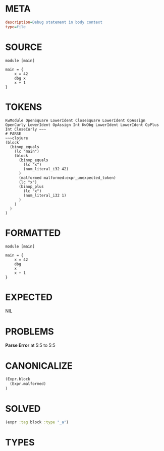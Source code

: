 # META
~~~ini
description=Debug statement in body context
type=file
~~~
# SOURCE
~~~roc
module [main]

main = {
    x = 42
    dbg x
    x + 1
}
~~~
# TOKENS
~~~text
KwModule OpenSquare LowerIdent CloseSquare LowerIdent OpAssign OpenCurly LowerIdent OpAssign Int KwDbg LowerIdent LowerIdent OpPlus Int CloseCurly ~~~
# PARSE
~~~clojure
(block
  (binop_equals
    (lc "main")
    (block
      (binop_equals
        (lc "x")
        (num_literal_i32 42)
      )
      (malformed malformed:expr_unexpected_token)
      (lc "x")
      (binop_plus
        (lc "x")
        (num_literal_i32 1)
      )
    )
  )
)
~~~
# FORMATTED
~~~roc
module [main]

main = {
	x = 42
	dbg
	x
	x + 1
}
~~~
# EXPECTED
NIL
# PROBLEMS
**Parse Error**
at 5:5 to 5:5

# CANONICALIZE
~~~clojure
(Expr.block
  (Expr.malformed)
)
~~~
# SOLVED
~~~clojure
(expr :tag block :type "_a")
~~~
# TYPES
~~~roc
~~~

